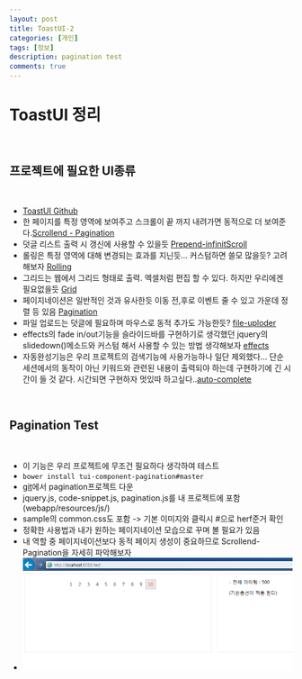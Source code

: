```yaml
---
layout: post
title: ToastUI-2
categories: [개인]
tags: [정보]
description: pagination test
comments: true
---
```


# ToastUI 정리

<br/>

## 프로젝트에 필요한 UI종류

<br/>

- [ToastUI Github](https://github.com/nhnent/)
- 한 페이지를 특정 영역에 보여주고 스크롤이 끝 까지 내려가면 동적으로 더 보여준다.[Scrollend - Pagination](https://github.com/nhnent/tui.component.scrollend)
- 덧글 리스트 출력 시 갱신에 사용할 수 있을듯 [Prepend-infinitScroll](https://github.com/nhnent/tui.component.infinite-scroll)
- 롤링은 특정 영역에 대해 변경되는 효과를 지닌듯... 커스텀하면 쓸모 많을듯? 고려해보자 [Rolling](https://github.com/nhnent/tui.component.rolling)
- 그리드는 웹에서 그리드 형태로 출력. 엑셀처럼 편집 할 수 있다. 하지만 우리에겐 필요없을듯 [Grid](https://github.com/nhnent/tui.grid)
- 페이지네이션은 일반적인 것과 유사한듯 이동 전,후로 이벤트 줄 수 있고 가운데 정렬 등 있음 [Pagination](https://github.com/nhnent/tui.component.pagination)
- 파일 업로드는 덧글에 필요하며 마우스로 동적 추가도 가능한듯? [file-uploder](https://github.com/nhnent/tui.component.file-uploader)
- effects의 fade in/out기능을 슬라이드바를 구현하기로 생각했던 jquery의 slidedown()메소드와 커스텀 해서 사용할 수 있는 방법 생각해보자 [effects](https://github.com/nhnent/tui.component.effects)
- 자동완성기능은 우리 프로젝트의 검색기능에 사용가능하나 일단 제외했다... 단순 세션에서의 동작이 아닌 키워드와 관련된 내용이 출력되야 하는데 구현하기에 긴 시간이 들 것 같다. 시간되면 구현하자 멋있따 하고싶다..[auto-complete](https://github.com/nhnent/tui.component.auto-complete)

<br/>

## Pagination Test

<br/>

- 이 기능은 우리 프로젝트에 무조건 필요하다 생각하여 테스트
- `bower install tui-component-pagination#master`
- [git](https://github.com/nhnent/tui.component.pagination)에서 pagination프로젝트 다운
- jquery.js, code-snippet.js, pagination.js를 내 프로젝트에 포함 (webapp/resources/js/)
- sample의 common.css도 포함 -> 기본 이미지와 클릭시 #으로 herf준거 확인
- 정확한 사용법과 내가 원하는 페이지네이션 모습으로 꾸며 볼 필요가 있음
- 내 역할 중 페이지네이션보다 동적 페이지 생성이 중요하므로 Scrollend-Pagination을 자세히 파악해보자
- <img src="/assets/media/pagination.png">
